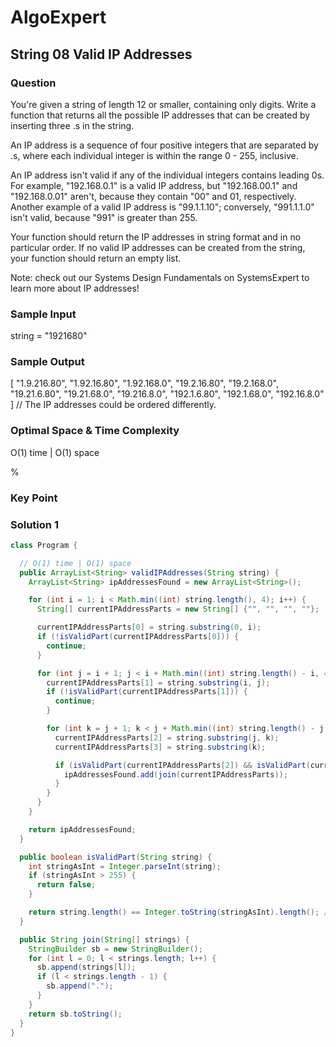 # AlgoExpert

## String 08 Valid IP Addresses

### Question

You're given a string of length 12 or smaller, containing only digits. Write a function that returns all the possible IP addresses that can be created by inserting three .s in the string.

An IP address is a sequence of four positive integers that are separated by .s, where each individual integer is within the range 0 - 255, inclusive.

An IP address isn't valid if any of the individual integers contains leading 0s. For example, "192.168.0.1" is a valid IP address, but "192.168.00.1" and "192.168.0.01" aren't, because they contain "00" and 01, respectively. Another example of a valid IP address is "99.1.1.10"; conversely, "991.1.1.0" isn't valid, because "991" is greater than 255.

Your function should return the IP addresses in string format and in no particular order. If no valid IP addresses can be created from the string, your function should return an empty list.

Note: check out our Systems Design Fundamentals on SystemsExpert to learn more about IP addresses!

### Sample Input

string = "1921680"

### Sample Output

[
  "1.9.216.80",
  "1.92.16.80",
  "1.92.168.0",
  "19.2.16.80",
  "19.2.168.0",
  "19.21.6.80",
  "19.21.68.0",
  "19.216.8.0",
  "192.1.6.80",
  "192.1.68.0",
  "192.16.8.0"
]
// The IP addresses could be ordered differently.

### Optimal Space & Time Complexity

O(1) time | O(1) space

%

### Key Point

### Solution 1

```java
class Program {

  // O(1) time | O(1) space
  public ArrayList<String> validIPAddresses(String string) {
    ArrayList<String> ipAddressesFound = new ArrayList<String>();

    for (int i = 1; i < Math.min((int) string.length(), 4); i++) {
      String[] currentIPAddressParts = new String[] {"", "", "", ""};

      currentIPAddressParts[0] = string.substring(0, i);
      if (!isValidPart(currentIPAddressParts[0])) {
        continue;
      }

      for (int j = i + 1; j < i + Math.min((int) string.length() - i, 4); j++) {
        currentIPAddressParts[1] = string.substring(i, j);
        if (!isValidPart(currentIPAddressParts[1])) {
          continue;
        }

        for (int k = j + 1; k < j + Math.min((int) string.length() - j, 4); k++) {
          currentIPAddressParts[2] = string.substring(j, k);
          currentIPAddressParts[3] = string.substring(k);

          if (isValidPart(currentIPAddressParts[2]) && isValidPart(currentIPAddressParts[3])) {
            ipAddressesFound.add(join(currentIPAddressParts));
          }
        }
      }
    }

    return ipAddressesFound;
  }

  public boolean isValidPart(String string) {
    int stringAsInt = Integer.parseInt(string);
    if (stringAsInt > 255) {
      return false;
    }

    return string.length() == Integer.toString(stringAsInt).length(); // check for leading 0
  }

  public String join(String[] strings) {
    StringBuilder sb = new StringBuilder();
    for (int l = 0; l < strings.length; l++) {
      sb.append(strings[l]);
      if (l < strings.length - 1) {
        sb.append(".");
      }
    }
    return sb.toString();
  }
}

```
